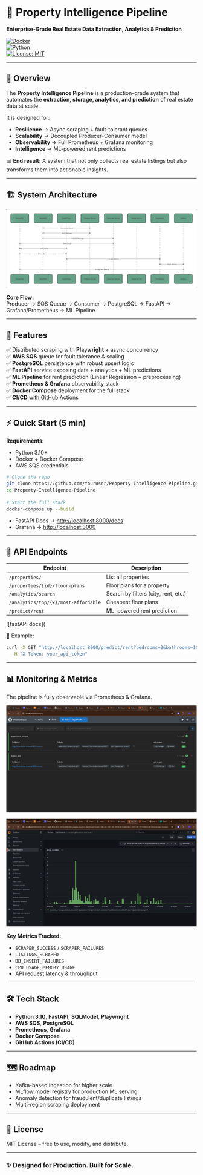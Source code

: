 # 🏡 Property Intelligence Pipeline
**Enterprise-Grade Real Estate Data Extraction, Analytics & Prediction**


[![Docker](https://img.shields.io/badge/docker-ready-blue)](https://www.docker.com/)  
[![Python](https://img.shields.io/badge/python-3.10%2B-blue.svg)](https://www.python.org/)  
[![License: MIT](https://img.shields.io/badge/License-MIT-green.svg)](LICENSE)

---

## 🚀 Overview
The **Property Intelligence Pipeline** is a production-grade system that automates the **extraction, storage, analytics, and prediction** of real estate data at scale.  

It is designed for:  
- **Resilience** → Async scraping + fault-tolerant queues  
- **Scalability** → Decoupled Producer-Consumer model  
- **Observability** → Full Prometheus + Grafana monitoring  
- **Intelligence** → ML-powered rent predictions  

📊 **End result:** A system that not only collects real estate listings but also transforms them into actionable insights.  

---

## 🏗️ System Architecture

![System Architecture](https://github.com/Lewingtonnn/Property-Intelligence-Pipeline/blob/master/images/whole_architecture.jpg)

**Core Flow:**  
Producer → SQS Queue → Consumer → PostgreSQL → FastAPI → Grafana/Prometheus → ML Pipeline  

---

## 🔑 Features
✅ Distributed scraping with **Playwright** + async concurrency  
✅ **AWS SQS** queue for fault tolerance & scaling  
✅ **PostgreSQL** persistence with robust upsert logic  
✅ **FastAPI** service exposing data + analytics + ML predictions  
✅ **ML Pipeline** for rent prediction (Linear Regression + preprocessing)  
✅ **Prometheus & Grafana** observability stack  
✅ **Docker Compose** deployment for the full stack  
✅ **CI/CD** with GitHub Actions  

---

## ⚡ Quick Start (5 min)

**Requirements:**  
- Python 3.10+  
- Docker + Docker Compose  
- AWS SQS credentials  

```bash
# Clone the repo
git clone https://github.com/YourUser/Property-Intelligence-Pipeline.git
cd Property-Intelligence-Pipeline

# Start the full stack
docker-compose up --build
````

* FastAPI Docs → [http://localhost:8000/docs](http://localhost:8000/docs)
* Grafana → [http://localhost:3000](http://localhost:3000)

---

## 📡 API Endpoints

| Endpoint                             | Description                          |
| ------------------------------------ | ------------------------------------ |
| `/properties/`                       | List all properties                  |
| `/properties/{id}/floor-plans`       | Floor plans for a property           |
| `/analytics/search`                  | Search by filters (city, rent, etc.) |
| `/analytics/top/{x}/most-affordable` | Cheapest floor plans                 |
| `/predict/rent`                      | ML-powered rent prediction           |

![fastAPI docs](

📌 Example:

```bash
curl -X GET "http://localhost:8000/predict/rent?bedrooms=2&bathrooms=1&sqft=800&state=CA&year_built=2010" \
  -H "X-Token: your_api_token"
```

---

## 📊 Monitoring & Metrics

The pipeline is fully observable via Prometheus & Grafana.

![Prometheus Dashboard](https://github.com/Lewingtonnn/Property-Intelligence-Pipeline/blob/master/prometheus%20dashboard%20screenshots/Screenshot%20(98).png)

![Grafana Dashboard](https://github.com/Lewingtonnn/Property-Intelligence-Pipeline/blob/master/grafana%20dashboards%20screenshots/Screenshot%20(103).png)

**Key Metrics Tracked:**

* `SCRAPER_SUCCESS` / `SCRAPER_FAILURES`
* `LISTINGS_SCRAPED`
* `DB_INSERT_FAILURES`
* `CPU_USAGE`, `MEMORY_USAGE`
* API request latency & throughput

---

## 🛠️ Tech Stack

* **Python 3.10**, **FastAPI**, **SQLModel**, **Playwright**
* **AWS SQS**, **PostgreSQL**
* **Prometheus**, **Grafana**
* **Docker Compose**
* **GitHub Actions (CI/CD)**

---

## 🗺️ Roadmap

* Kafka-based ingestion for higher scale
* MLflow model registry for production ML serving
* Anomaly detection for fraudulent/duplicate listings
* Multi-region scraping deployment

---

## 📄 License

MIT License – free to use, modify, and distribute.

---

### ✨ Designed for Production. Built for Scale.



